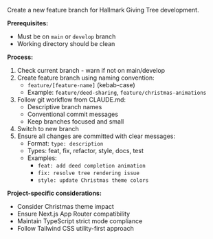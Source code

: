 Create a new feature branch for Hallmark Giving Tree development.

**Prerequisites:**
- Must be on `main` or `develop` branch
- Working directory should be clean

**Process:**
1. Check current branch - warn if not on main/develop
2. Create feature branch using naming convention:
   - `feature/[feature-name]` (kebab-case)
   - Example: `feature/deed-sharing`, `feature/christmas-animations`
3. Follow git workflow from CLAUDE.md:
   - Descriptive branch names
   - Conventional commit messages
   - Keep branches focused and small
4. Switch to new branch
5. Ensure all changes are committed with clear messages:
   - Format: `type: description`
   - Types: feat, fix, refactor, style, docs, test
   - Examples:
     - `feat: add deed completion animation`
     - `fix: resolve tree rendering issue`
     - `style: update Christmas theme colors`

**Project-specific considerations:**
- Consider Christmas theme impact
- Ensure Next.js App Router compatibility
- Maintain TypeScript strict mode compliance
- Follow Tailwind CSS utility-first approach
